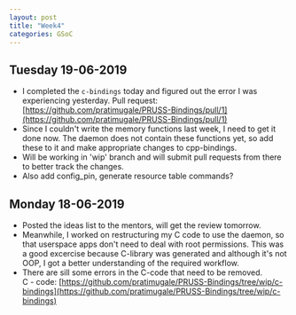 ```yaml
---
layout: post
title: "Week4"
categories: GSoC
---
```


## Tuesday 19-06-2019
* I completed the `c-bindings` today and figured out the error I was experiencing yesterday. Pull request: [https://github.com/pratimugale/PRUSS-Bindings/pull/1](https://github.com/pratimugale/PRUSS-Bindings/pull/1)
* Since I couldn't write the memory functions last week, I need to get it done now. The daemon does not contain these functions yet, so add these to it and make appropriate changes to cpp-bindings.
* Will be working in 'wip' branch and will submit pull requests from there to better track the changes. 
* Also add config_pin, generate resource table commands?

## Monday 18-06-2019
* Posted the ideas list to the mentors, will get the review tomorrow.
* Meanwhile, I worked on restructuring my C code to use the daemon, so that userspace apps don't need to deal with root permissions. This was a good excercise because C-library was generated and although it's not OOP, I got a better understanding of the required workflow.
* There are sill some errors in the C-code that need to be removed.<br>
C - code: [https://github.com/pratimugale/PRUSS-Bindings/tree/wip/c-bindings](https://github.com/pratimugale/PRUSS-Bindings/tree/wip/c-bindings)
